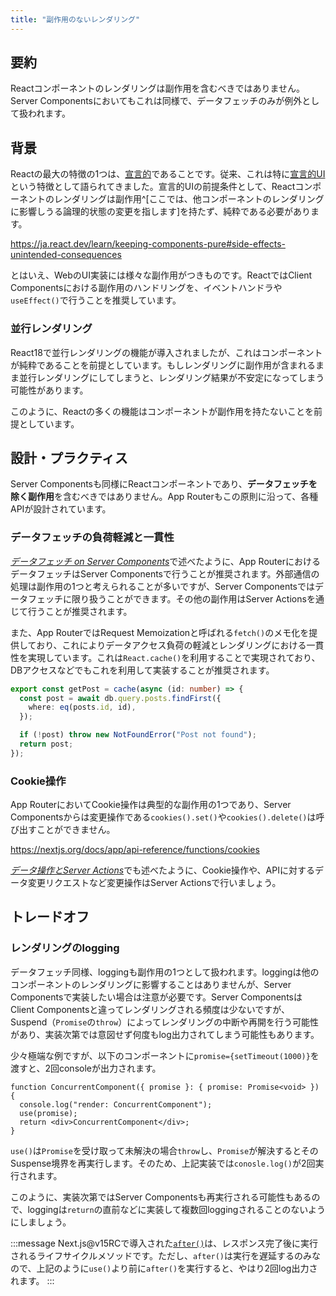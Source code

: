 ```yaml
---
title: "副作用のないレンダリング"
---
```


## 要約

Reactコンポーネントのレンダリングは副作用を含むべきではありません。Server Componentsにおいてもこれは同様で、データフェッチのみが例外として扱われます。

## 背景

Reactの最大の特徴の1つは、[宣言的](https://ja.wikipedia.org/wiki/%E5%AE%A3%E8%A8%80%E5%9E%8B%E3%83%97%E3%83%AD%E3%82%B0%E3%83%A9%E3%83%9F%E3%83%B3%E3%82%B0)であることです。従来、これは特に[宣言的UI](https://ja.react.dev/learn/reacting-to-input-with-state#how-declarative-ui-compares-to-imperative)という特徴として語られてきました。宣言的UIの前提条件として、Reactコンポーネントのレンダリングは副作用^[ここでは、他コンポーネントのレンダリングに影響しうる論理的状態の変更を指します]を持たず、純粋である必要があります。

https://ja.react.dev/learn/keeping-components-pure#side-effects-unintended-consequences

とはいえ、WebのUI実装には様々な副作用がつきものです。ReactではClient Componentsにおける副作用のハンドリングを、イベントハンドラや`useEffect()`で行うことを推奨しています。

### 並行レンダリング

React18で並行レンダリングの機能が導入されましたが、これはコンポーネントが純粋であることを前提としています。もしレンダリングに副作用が含まれるまま並行レンダリングにしてしまうと、レンダリング結果が不安定になってしまう可能性があります。

このように、Reactの多くの機能はコンポーネントが副作用を持たないことを前提としています。

## 設計・プラクティス

Server Componentsも同様にReactコンポーネントであり、**データフェッチを除く副作用**を含むべきではありません。App Routerもこの原則に沿って、各種APIが設計されています。

### データフェッチの負荷軽減と一貫性

[_データフェッチ on Server Components_](part_1_server_components)で述べたように、App RouterにおけるデータフェッチはServer Componentsで行うことが推奨されます。外部通信の処理は副作用の1つと考えられることが多いですが、Server Componentsではデータフェッチに限り扱うことができます。その他の副作用はServer Actionsを通じて行うことが推奨されます。

また、App RouterではRequest Memoizationと呼ばれる`fetch()`のメモ化を提供しており、これによりデータアクセス負荷の軽減とレンダリングにおける一貫性を実現しています。これは`React.cache()`を利用することで実現されており、DBアクセスなどでもこれを利用して実装することが推奨されます。

```ts
export const getPost = cache(async (id: number) => {
  const post = await db.query.posts.findFirst({
    where: eq(posts.id, id),
  });

  if (!post) throw new NotFoundError("Post not found");
  return post;
});
```

### Cookie操作

App RouterにおいてCookie操作は典型的な副作用の1つであり、Server Componentsからは変更操作である`cookies().set()`や`cookies().delete()`は呼び出すことができません。

https://nextjs.org/docs/app/api-reference/functions/cookies

[_データ操作とServer Actions_](part_3_data_mutation)でも述べたように、Cookie操作や、APIに対するデータ変更リクエストなど変更操作はServer Actionsで行いましょう。

## トレードオフ

### レンダリングのlogging

データフェッチ同様、loggingも副作用の1つとして扱われます。loggingは他のコンポーネントのレンダリングに影響することはありませんが、Server Componentsで実装したい場合は注意が必要です。Server ComponentsはClient Componentsと違ってレンダリングされる頻度は少ないですが、Suspend（`Promise`の`throw`）によってレンダリングの中断や再開を行う可能性があり、実装次第では意図せず何度もlog出力されてしまう可能性もあります。

少々極端な例ですが、以下のコンポーネントに`promise={setTimeout(1000)}`を渡すと、2回consoleが出力されます。

```tsx
function ConcurrentComponent({ promise }: { promise: Promise<void> }) {
  console.log("render: ConcurrentComponent");
  use(promise);
  return <div>ConcurrentComponent</div>;
}
```

`use()`は`Promise`を受け取って未解決の場合`throw`し、`Promise`が解決するとそのSuspense境界を再実行します。そのため、上記実装では`conosle.log()`が2回実行されます。

このように、実装次第ではServer Componentsも再実行される可能性もあるので、loggingは`return`の直前などに実装して複数回loggingされることのないようにしましょう。

:::message
Next.js@v15RCで導入された[`after()`](https://nextjs.org/docs/app/api-reference/functions/unstable_after)は、レスポンス完了後に実行されるライフサイクルメソッドです。ただし、`after()`は実行を遅延するのみなので、上記のように`use()`より前に`after()`を実行すると、やはり2回log出力されます。
:::
